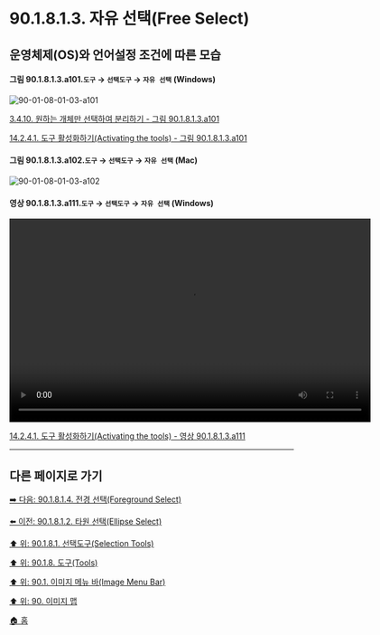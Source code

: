 # 90.1.8.1.3. 자유 선택(Free Select)
## 운영체제(OS)와 언어설정 조건에 따른 모습

<a id="90-01-08-01-03-a101"></a>

#### 그림 90.1.8.1.3.a101.`도구` → `선택도구` → `자유 선택` (Windows)
![90-01-08-01-03-a101](https://github.com/wonder13662/gimp/assets/15767104/0e52854b-a1bb-44b9-80e5-5fbf63bb586c)

[3.4.10. 원하는 개체만 선택하여 분리하기 - 그림 90.1.8.1.3.a101](./03-04-10-separating-an-object-from-its-background.md#90-01-08-01-03-a101)

[14.2.4.1. 도구 활성화하기(Activating the tools) - 그림 90.1.8.1.3.a101](./14-02-04-01-activating_the_tool.md#90-01-08-01-03-a101)

<a id="90-01-08-01-03-a102"></a>

#### 그림 90.1.8.1.3.a102.`도구` → `선택도구` → `자유 선택` (Mac)
![90-01-08-01-03-a102](https://github.com/wonder13662/gimp/assets/15767104/16017077-61dd-44b3-a4f1-63cd9a02c685)

<a id="90-01-08-01-03-a111"></a>

#### 영상 90.1.8.1.3.a111.`도구` → `선택도구` → `자유 선택` (Windows)
<video controls="controls" width="640" height="360" src="https://github.com/wonder13662/gimp/assets/15767104/f8f30727-4c4e-46d4-a21a-2ec4bfeeadd2"></video>

[14.2.4.1. 도구 활성화하기(Activating the tools) - 영상 90.1.8.1.3.a111](./14-02-04-01-activating_the_tool.md#90-01-08-01-03-a111)

***

## 다른 페이지로 가기

[➡️ 다음: 90.1.8.1.4. 전경 선택(Foreground Select)](./90-01-08-01-04-foreground_select.md)

[⬅️ 이전: 90.1.8.1.2. 타원 선택(Ellipse Select)](./90-01-08-01-02-ellipse_select.md)

[⬆️ 위: 90.1.8.1. 선택도구(Selection Tools)](./90-01-08-01-00-selection_tools.md)

[⬆️ 위: 90.1.8. 도구(Tools)](./90-01-08-00-tools.md)

[⬆️ 위: 90.1. 이미지 메뉴 바(Image Menu Bar)](./90-01-00-image-menu-bar.md)

[⬆️ 위: 90. 이미지 맵](./90-00-image-map.md)

[🏠 홈](./00-home.md)

